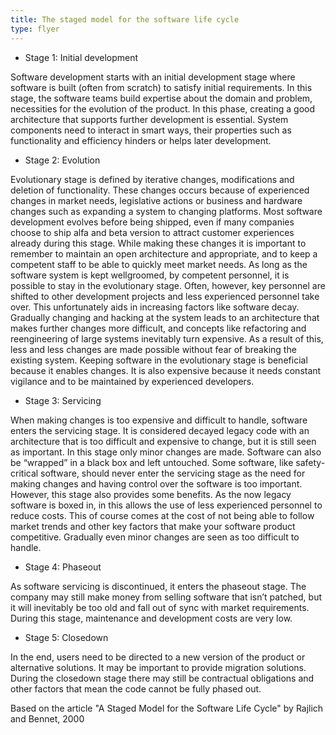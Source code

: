 ```yaml
---
title: The staged model for the software life cycle
type: flyer
---
```

* Stage 1: Initial development

Software development starts with an initial development stage where software is built (often from scratch) to satisfy initial requirements. In this stage, the software teams build expertise about the domain and problem, necessities for the evolution of the product. In this phase, creating a good architecture that supports further development is essential. System components need to interact in smart ways, their properties such as functionality and efficiency hinders or helps later development.

* Stage 2: Evolution

Evolutionary stage is defined by iterative changes, modifications and deletion of functionality. These changes occurs because of experienced changes in market needs, legislative actions or business and hardware changes such as expanding a system to changing platforms. Most software development evolves before being shipped, even if many companies choose to ship alfa and beta version to attract customer experiences already during this stage. While making these changes it is important to remember to maintain an open architecture and appropriate, and to keep a competent staff to be able to quickly meet market needs. As long as the software system is kept well­groomed, by competent personnel, it is possible to stay in the evolutionary stage. Often, however, key personnel are shifted to other development projects and less experienced personnel take over. This unfortunately aids in increasing factors like software decay. Gradually changing and hacking at the system leads to an architecture that makes further changes more difficult, and concepts like refactoring and reengineering of large systems inevitably turn expensive. As a result of this, less and less changes are made possible without fear of breaking the existing system. Keeping software in the evolutionary stage is beneficial because it enables changes. It is also expensive because it needs constant vigilance and to be maintained by experienced developers.

* Stage 3: Servicing

When making changes is too expensive and difficult to handle, software enters the servicing stage. It is considered decayed legacy code with an architecture that is too difficult and expensive to change, but it is still seen as important. In this stage only minor changes are made. Software can also be “wrapped” in a black box and left untouched. Some software, like safety-critical software, should never enter the servicing stage as the need for making changes and having control over the software is too important. However, this stage also provides some benefits. As the now legacy software is boxed in, in this allows the use of less experienced personnel to reduce costs. This of course comes at the cost of not being able to follow market trends and other key factors that make your software product competitive. Gradually even minor changes are seen as too difficult to handle.

* Stage 4: Phase­out

As software servicing is discontinued, it enters the phase­out stage. The company may still make money from selling software that isn’t patched, but it will inevitably be too old and fall out of sync with market requirements. During this stage, maintenance and development costs are very low.

* Stage 5: Closedown

In the end, users need to be directed to a new version of the product or alternative solutions. It may be important to provide migration solutions. During the closedown stage there may still be contractual obligations and other factors that mean the code cannot be fully phased out. 

Based on the article "A Staged Model for the Software Life Cycle" by Rajlich and Bennet, 2000
